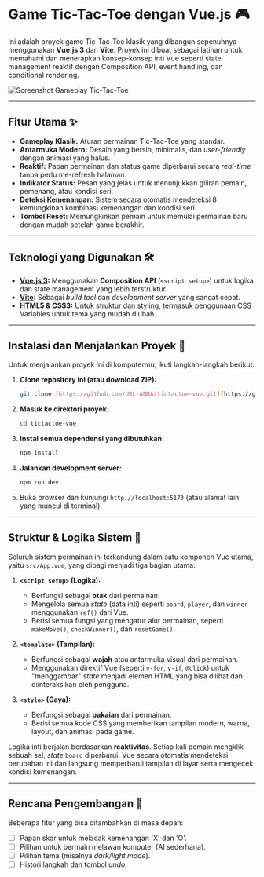 # **Game Tic-Tac-Toe dengan Vue.js 🎮**

Ini adalah proyek game Tic-Tac-Toe klasik yang dibangun sepenuhnya menggunakan **Vue.js 3** dan **Vite**. Proyek ini dibuat sebagai latihan untuk memahami dan menerapkan konsep-konsep inti Vue seperti state management reaktif dengan Composition API, event handling, dan conditional rendering.

![Screenshot Gameplay Tic-Tac-Toe](https://i.imgur.com/g0V3hYg.png)

---

## **Fitur Utama ✨**

- **Gameplay Klasik:** Aturan permainan Tic-Tac-Toe yang standar.
- **Antarmuka Modern:** Desain yang bersih, minimalis, dan *user-friendly* dengan animasi yang halus.
- **Reaktif:** Papan permainan dan status game diperbarui secara *real-time* tanpa perlu me-refresh halaman.
- **Indikator Status:** Pesan yang jelas untuk menunjukkan giliran pemain, pemenang, atau kondisi seri.
- **Deteksi Kemenangan:** Sistem secara otomatis mendeteksi 8 kemungkinan kombinasi kemenangan dan kondisi seri.
- **Tombol Reset:** Memungkinkan pemain untuk memulai permainan baru dengan mudah setelah game berakhir.

---

## **Teknologi yang Digunakan 🛠️**

- **[Vue.js 3](https://vuejs.org/):** Menggunakan **Composition API** (`<script setup>`) untuk logika dan state management yang lebih terstruktur.
- **[Vite](https://vitejs.dev/):** Sebagai *build tool* dan *development server* yang sangat cepat.
- **HTML5 & CSS3:** Untuk struktur dan styling, termasuk penggunaan CSS Variables untuk tema yang mudah diubah.

---

## **Instalasi dan Menjalankan Proyek 🚀**

Untuk menjalankan proyek ini di komputermu, ikuti langkah-langkah berikut:

1.  **Clone repository ini (atau download ZIP):**
    ```bash
    git clone [https://github.com/URL-ANDA/tictactoe-vue.git](https://github.com/URL-ANDA/tictactoe-vue.git)
    ```

2.  **Masuk ke direktori proyek:**
    ```bash
    cd tictactoe-vue
    ```

3.  **Instal semua dependensi yang dibutuhkan:**
    ```bash
    npm install
    ```

4.  **Jalankan development server:**
    ```bash
    npm run dev
    ```

5.  Buka browser dan kunjungi `http://localhost:5173` (atau alamat lain yang muncul di terminal).

---

## **Struktur & Logika Sistem 🧠**

Seluruh sistem permainan ini terkandung dalam satu komponen Vue utama, yaitu `src/App.vue`, yang dibagi menjadi tiga bagian utama:

1.  **`<script setup>` (Logika):**
    - Berfungsi sebagai **otak** dari permainan.
    - Mengelola semua *state* (data inti) seperti `board`, `player`, dan `winner` menggunakan `ref()` dari Vue.
    - Berisi semua fungsi yang mengatur alur permainan, seperti `makeMove()`, `checkWinner()`, dan `resetGame()`.

2.  **`<template>` (Tampilan):**
    - Berfungsi sebagai **wajah** atau antarmuka visual dari permainan.
    - Menggunakan direktif Vue (seperti `v-for`, `v-if`, `@click`) untuk "menggambar" *state* menjadi elemen HTML yang bisa dilihat dan diinteraksikan oleh pengguna.

3.  **`<style>` (Gaya):**
    - Berfungsi sebagai **pakaian** dari permainan.
    - Berisi semua kode CSS yang memberikan tampilan modern, warna, layout, dan animasi pada game.

Logika inti berjalan berdasarkan **reaktivitas**. Setiap kali pemain mengklik sebuah sel, *state* `board` diperbarui. Vue secara otomatis mendeteksi perubahan ini dan langsung memperbarui tampilan di layar serta mengecek kondisi kemenangan.

---

## **Rencana Pengembangan 🎯**

Beberapa fitur yang bisa ditambahkan di masa depan:

- [ ] Papan skor untuk melacak kemenangan 'X' dan 'O'.
- [ ] Pilihan untuk bermain melawan komputer (AI sederhana).
- [ ] Pilihan tema (misalnya *dark/light mode*).
- [ ] Histori langkah dan tombol *undo*.